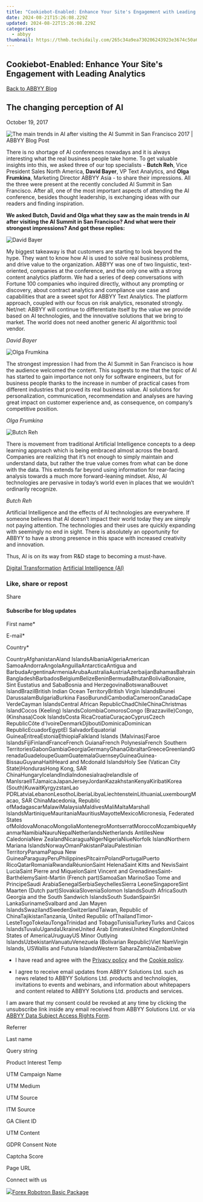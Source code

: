 ```yaml
---
title: "Cookiebot-Enabled: Enhance Your Site's Engagement with Leading Analytics"
date: 2024-08-21T15:26:08.229Z
updated: 2024-08-22T15:26:08.229Z
categories:
  - abbyy
thumbnail: https://thmb.techidaily.com/265c34a9ea730206243923e3674c50a6adee1664031b51ad4dc762eeccdfd025.jpg
---
```


## Cookiebot-Enabled: Enhance Your Site's Engagement with Leading Analytics

[Back to ABBYY Blog](https://tools.techidaily.com/abbyy/products/)

## The changing perception of AI

October 19, 2017

![The main trends in AI after visiting the AI Summit in San Francisco 2017 | ABBYY Blog Post](https://static3.abbyy.com/abbyycommedia/25247/блог_the-changing-perception-of-aiblog.png) 

There is no shortage of AI conferences nowadays and it is always interesting what the real business people take home. To get valuable insights into this, we asked three of our top specialists - **Butch Reh**, Vice President Sales North America, **David Bayer**, VP Text Analytics, and **Olga Frumkina**, Marketing Director ABBYY Asia - to share their impressions. All the three were present at the recently concluded AI Summit in San Francisco. After all, one of the most important aspects of attending the AI conference, besides thought leadership, is exchanging ideas with our readers and finding inspiration.

**We asked Butch, David and Olga what they saw as the main trends in AI after visiting the AI Summit in San Francisco? And what were their strongest impressions? And got these replies:**

![David Bayer](https://static1.abbyy.com/abbyycommedia/25248/david-bayer_200х200.png)

My biggest takeaway is that customers are starting to look beyond the hype. They want to know how AI is used to solve real business problems, and drive value to the organization. ABBYY was one of two linguistic, text-oriented, companies at the conference, and the only one with a strong content analytics platform. We had a series of deep conversations with Fortune 100 companies who inquired directly, without any prompting or discovery, about contract analytics and compliance use case and capabilities that are a sweet spot for ABBYY Text Analytics. The platform approach, coupled with our focus on risk analytics, resonated strongly. Net/net: ABBYY will continue to differentiate itself by the value we provide based on AI technologies, and the innovative solutions that we bring to market. The world does not need another generic AI algorithmic tool vendor.

_David Bayer_

![Olga Frumkina](https://static1.abbyy.com/abbyycommedia/25249/olga-frumkina_200х200.png)

The strongest impression I had from the AI Summit in San Francisco is how the audience welcomed the content. This suggests to me that the topic of AI has started to gain importance not only for software engineers, but for business people thanks to the increase in number of practical cases from different industries that proved its real business value. AI solutions for personalization, communication, recommendation and analyses are having great impact on customer experience and, as consequence, on company’s competitive position.

_Olga Frumkina_

![Butch Reh](https://static1.abbyy.com/abbyycommedia/25250/butch-reh_200х200.png)

There is movement from traditional Artificial Intelligence concepts to a deep learning approach which is being embraced almost across the board. Companies are realizing that it’s not enough to simply maintain and understand data, but rather the true value comes from what can be done with the data. This extends far beyond using information for rear-facing analysis towards a much more forward-leaning mindset. Also, AI technologies are pervasive in today’s world even in places that we wouldn’t ordinarily recognize.

_Butch Reh_

Artificial Intelligence and the effects of AI technologies are everywhere. If someone believes that AI doesn’t impact their world today they are simply not paying attention. The technologies and their uses are quickly expanding with seemingly no end in sight. There is absolutely an opportunity for ABBYY to have a strong presence in this space with increased creativity and innovation.

Thus, AI is on its way from R&D stage to becoming a must-have.

[Digital Transformation](https://tools.techidaily.com/abbyy/products/) [Artificial Intelligence (AI)](https://www.abbyy.com/blog/artificial-intelligence-ai/ "Artificial Intelligence (AI)") 

### Like, share or repost

Share 

#### Subscribe for blog updates

First name\*

E-mail\*

Сountry\*

СountryAfghanistanAland IslandsAlbaniaAlgeriaAmerican SamoaAndorraAngolaAnguillaAntarcticaAntigua and BarbudaArgentinaArmeniaArubaAustraliaAustriaAzerbaijanBahamasBahrainBangladeshBarbadosBelgiumBelizeBeninBermudaBhutanBoliviaBonaire, Sint Eustatius and SabaBosnia and HerzegovinaBotswanaBouvet IslandBrazilBritish Indian Ocean TerritoryBritish Virgin IslandsBrunei DarussalamBulgariaBurkina FasoBurundiCambodiaCameroonCanadaCape VerdeCayman IslandsCentral African RepublicChadChileChinaChristmas IslandCocos (Keeling) IslandsColombiaComorosCongo (Brazzaville)Congo, (Kinshasa)Cook IslandsCosta RicaCroatiaCuraçaoCyprusCzech RepublicCôte d'IvoireDenmarkDjiboutiDominicaDominican RepublicEcuadorEgyptEl SalvadorEquatorial GuineaEritreaEstoniaEthiopiaFalkland Islands (Malvinas)Faroe IslandsFijiFinlandFranceFrench GuianaFrench PolynesiaFrench Southern TerritoriesGabonGambiaGeorgiaGermanyGhanaGibraltarGreeceGreenlandGrenadaGuadeloupeGuamGuatemalaGuernseyGuineaGuinea-BissauGuyanaHaitiHeard and Mcdonald IslandsHoly See (Vatican City State)HondurasHong Kong, SAR ChinaHungaryIcelandIndiaIndonesiaIraqIrelandIsle of ManIsraelITJamaicaJapanJerseyJordanKazakhstanKenyaKiribatiKorea (South)KuwaitKyrgyzstanLao PDRLatviaLebanonLesothoLiberiaLibyaLiechtensteinLithuaniaLuxembourgMacao, SAR ChinaMacedonia, Republic ofMadagascarMalawiMalaysiaMaldivesMaliMaltaMarshall IslandsMartiniqueMauritaniaMauritiusMayotteMexicoMicronesia, Federated States ofMoldovaMonacoMongoliaMontenegroMontserratMoroccoMozambiqueMyanmarNamibiaNauruNepalNetherlandsNetherlands AntillesNew CaledoniaNew ZealandNicaraguaNigerNigeriaNiueNorfolk IslandNorthern Mariana IslandsNorwayOmanPakistanPalauPalestinian TerritoryPanamaPapua New GuineaParaguayPeruPhilippinesPitcairnPolandPortugalPuerto RicoQatarRomaniaRwandaRéunionSaint HelenaSaint Kitts and NevisSaint LuciaSaint Pierre and MiquelonSaint Vincent and GrenadinesSaint-BarthélemySaint-Martin (French part)SamoaSan MarinoSao Tome and PrincipeSaudi ArabiaSenegalSerbiaSeychellesSierra LeoneSingaporeSint Maarten (Dutch part)SlovakiaSloveniaSolomon IslandsSouth AfricaSouth Georgia and the South Sandwich IslandsSouth SudanSpainSri LankaSurinameSvalbard and Jan Mayen IslandsSwazilandSwedenSwitzerlandTaiwan, Republic of ChinaTajikistanTanzania, United Republic ofThailandTimor-LesteTogoTokelauTongaTrinidad and TobagoTunisiaTurkeyTurks and Caicos IslandsTuvaluUgandaUkraineUnited Arab EmiratesUnited KingdomUnited States of AmericaUruguayUS Minor Outlying IslandsUzbekistanVanuatuVenezuela (Bolivarian Republic)Viet NamVirgin Islands, USWallis and Futuna IslandsWestern SaharaZambiaZimbabwe

* I have read and agree with the [Privacy policy](https://tools.techidaily.com/abbyy/products/) and the [Cookie policy](https://tools.techidaily.com/abbyy/products/).

* I agree to receive email updates from ABBYY Solutions Ltd. such as news related to ABBYY Solutions Ltd. products and technologies, invitations to events and webinars, and information about whitepapers and content related to ABBYY Solutions Ltd. products and services.  
    
I am aware that my consent could be revoked at any time by clicking the unsubscribe link inside any email received from ABBYY Solutions Ltd. or via [ABBYY Data Subject Access Rights Form](https://tools.techidaily.com/abbyy/products/).

Referrer

Last name

Query string

Product Interest Temp

UTM Campaign Name

UTM Medium

UTM Source

ITM Source

GA Client ID

UTM Content

GDPR Consent Note

Captcha Score

Page URL

Connect with us

<ins class="adsbygoogle"
     style="display:block"
     data-ad-format="autorelaxed"
     data-ad-client="ca-pub-7571918770474297"
     data-ad-slot="1223367746"></ins>



<ins class="adsbygoogle"
     style="display:block"
     data-ad-client="ca-pub-7571918770474297"
     data-ad-slot="8358498916"
     data-ad-format="auto"
     data-full-width-responsive="true"></ins>

<!-- affiliate ads begin -->
<a href="https://secure.2checkout.com/order/checkout.php?PRODS=4726960&QTY=1&AFFILIATE=108875&CART=1"><img src="https://secure.avangate.com/images/merchant/5f4f7141b65a730b4efb0e0d51f63e94/products/forexrobotronbox.gif" border="0">Forex Robotron Basic Package</a>
<!-- affiliate ads end -->